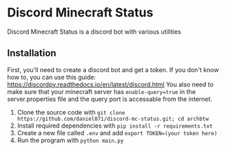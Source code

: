 # Discord Minecraft Status
Discord Minecraft Status is a discord bot with various utilities

## Installation
First, you'll need to create a discord bot and get a token. If you don't know how to, you can use this guide: https://discordpy.readthedocs.io/en/latest/discord.html
You also need to make sure that your minecraft server has `enable-query=true` in the server.properties file and the query port is accessable from the internet.

1. Clone the source code with `git clone https://github.com/daniel071/discord-mc-status.git; cd archbtw`
2. Install required dependencies with `pip install -r requirements.txt`
3. Create a new file called `.env` and add `export TOKEN=(your token here)`
4. Run the program with `python main.py`
